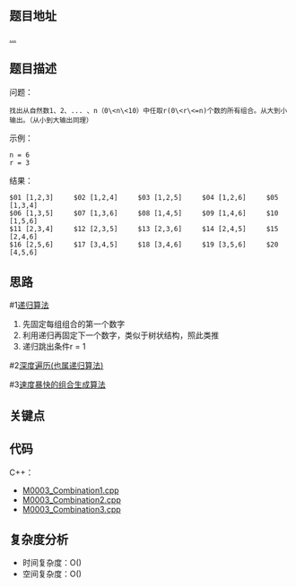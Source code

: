 <!--
 * @Date        : 2020-05-02 20:37:47
 * @LastEditors : anlzou
 * @Github      : https://github.com/anlzou
 * @LastEditTime: 2020-05-03 08:58:25
 * @FilePath    : \algorithm\problems\M0003_Combination.md
 * @Describe    : 
 -->
## 题目地址

[...](#)

## 题目描述

问题：
```
找出从自然数1、2、... 、n（0\<n\<10）中任取r(0\<r\<=n)个数的所有组合。从大到小输出。（从小到大输出同理）
```
示例：
```
n = 6
r = 3
```
结果：
```
$01 [1,2,3]		$02 [1,2,4]		$03 [1,2,5]		$04 [1,2,6]		$05 [1,3,4]
$06 [1,3,5]		$07 [1,3,6]		$08 [1,4,5]		$09 [1,4,6]		$10 [1,5,6]
$11 [2,3,4]		$12 [2,3,5]		$13 [2,3,6]		$14 [2,4,5]		$15 [2,4,6]
$16 [2,5,6]		$17 [3,4,5]		$18 [3,4,6]		$19 [3,5,6]		$20 [4,5,6]
```

## 思路
#1[递归算法](https://blog.csdn.net/weixin_40571331/article/details/82848341)
1. 先固定每组组合的第一个数字
2. 利用递归再固定下一个数字，类似于树状结构，照此类推
3. 递归跳出条件r = 1

#2[深度遍历(也属递归算法)](https://blog.csdn.net/weixin_40571331/article/details/82848341)

#3[速度暴快的组合生成算法](https://blog.csdn.net/medie2005/article/details/1812190?depth_1-utm_source=distribute.pc_relevant.none-task-blog-OPENSEARCH-12&utm_source=distribute.pc_relevant.none-task-blog-OPENSEARCH-12)

## 关键点


## 代码
C++：
- [M0003_Combination1.cpp](./../code/M0003_Combination1.cpp)
- [M0003_Combination2.cpp](./../code/M0003_Combination2.cpp)
- [M0003_Combination3.cpp](./../code/M0003_Combination3.cpp)


## 复杂度分析

- 时间复杂度：O()
- 空间复杂度：O()